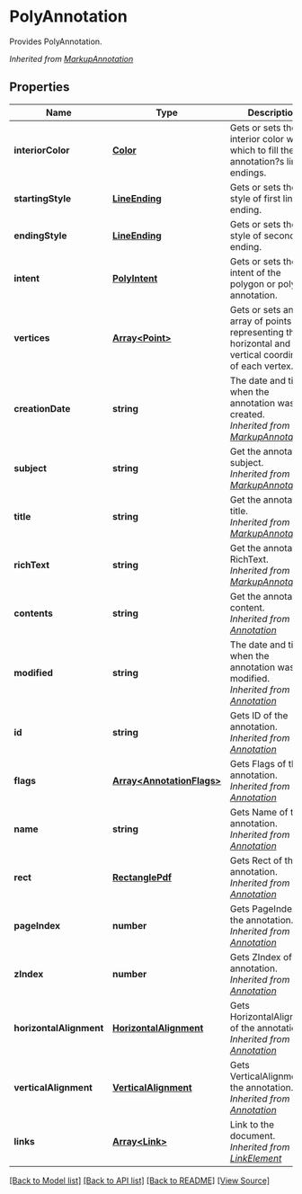 # PolyAnnotation
Provides PolyAnnotation.

*Inherited from [MarkupAnnotation](MarkupAnnotation.md)*
## Properties
Name | Type | Description | Notes
------------ | ------------- | ------------- | -------------
**interiorColor** | [**Color**](Color.md) | Gets or sets the interior color with which to fill the annotation?s line endings. | [optional]
**startingStyle** | [**LineEnding**](LineEnding.md) | Gets or sets the style of first line ending. | [optional]
**endingStyle** | [**LineEnding**](LineEnding.md) | Gets or sets the style of second line ending. | [optional]
**intent** | [**PolyIntent**](PolyIntent.md) | Gets or sets the intent of the polygon or polyline annotation. | [optional]
**vertices** | [**Array&lt;Point&gt;**](Point.md) | Gets or sets an array of points representing the horizontal and vertical coordinates of each vertex. | 
**creationDate** | **string** | The date and time when the annotation was created.<br />*Inherited from [MarkupAnnotation](MarkupAnnotation.md)* | [optional]
**subject** | **string** | Get the annotation subject.<br />*Inherited from [MarkupAnnotation](MarkupAnnotation.md)* | [optional]
**title** | **string** | Get the annotation title.<br />*Inherited from [MarkupAnnotation](MarkupAnnotation.md)* | [optional]
**richText** | **string** | Get the annotation RichText.<br />*Inherited from [MarkupAnnotation](MarkupAnnotation.md)* | [optional]
**contents** | **string** | Get the annotation content.<br />*Inherited from [Annotation](Annotation.md)* | [optional]
**modified** | **string** | The date and time when the annotation was last modified.<br />*Inherited from [Annotation](Annotation.md)* | [optional]
**id** | **string** | Gets ID of the annotation.<br />*Inherited from [Annotation](Annotation.md)* | [optional]
**flags** | [**Array&lt;AnnotationFlags&gt;**](AnnotationFlags.md) | Gets Flags of the annotation.<br />*Inherited from [Annotation](Annotation.md)* | [optional]
**name** | **string** | Gets Name of the annotation.<br />*Inherited from [Annotation](Annotation.md)* | [optional]
**rect** | [**RectanglePdf**](RectanglePdf.md) | Gets Rect of the annotation.<br />*Inherited from [Annotation](Annotation.md)* | 
**pageIndex** | **number** | Gets PageIndex of the annotation.<br />*Inherited from [Annotation](Annotation.md)* | [optional]
**zIndex** | **number** | Gets ZIndex of the annotation.<br />*Inherited from [Annotation](Annotation.md)* | [optional]
**horizontalAlignment** | [**HorizontalAlignment**](HorizontalAlignment.md) | Gets HorizontalAlignment of the annotation.<br />*Inherited from [Annotation](Annotation.md)* | [optional]
**verticalAlignment** | [**VerticalAlignment**](VerticalAlignment.md) | Gets VerticalAlignment of the annotation.<br />*Inherited from [Annotation](Annotation.md)* | [optional]
**links** | [**Array&lt;Link&gt;**](Link.md) | Link to the document.<br />*Inherited from [LinkElement](LinkElement.md)* | [optional]

[[Back to Model list]](../README.md#documentation-for-models) [[Back to API list]](../README.md#documentation-for-api-endpoints) [[Back to README]](../README.md) [[View Source]](../src/models/polyAnnotation.ts)

